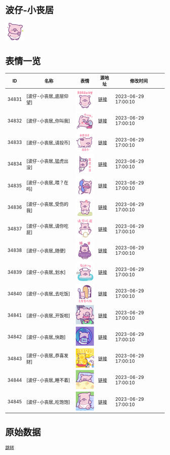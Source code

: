 # 波仔-小丧居

<img src="./cover.png" height="60" alt="cover" />

# 表情一览

|ID|名称|表情|源地址|修改时间|
|----|----|----|----|----|
|34831|[波仔-小丧居_底层仰望]|<img src="./pic/034831_%5B波仔-小丧居_底层仰望%5D.png" height="60" alt="底层仰望"/>|[链接](https://i0.hdslb.com/bfs/garb/a2fdaefb344ff51191710aae8c47749e98e0ae92.png)|2023-06-29 17:00:10|
|34832|[波仔-小丧居_你叫我]|<img src="./pic/034832_%5B波仔-小丧居_你叫我%5D.png" height="60" alt="你叫我"/>|[链接](https://i0.hdslb.com/bfs/garb/0501d79095751dcf4b6750106d1c31ec2dfedc64.png)|2023-06-29 17:00:10|
|34833|[波仔-小丧居_请投币]|<img src="./pic/034833_%5B波仔-小丧居_请投币%5D.png" height="60" alt="请投币"/>|[链接](https://i0.hdslb.com/bfs/garb/e0056bd0c970ecf06e41a8c6623cace722bccf41.png)|2023-06-29 17:00:10|
|34834|[波仔-小丧居_猛虎出没]|<img src="./pic/034834_%5B波仔-小丧居_猛虎出没%5D.png" height="60" alt="猛虎出没"/>|[链接](https://i0.hdslb.com/bfs/garb/578635fef685456288417274aae8eb0e213e279f.png)|2023-06-29 17:00:10|
|34835|[波仔-小丧居_喂？在吗]|<img src="./pic/034835_%5B波仔-小丧居_喂？在吗%5D.png" height="60" alt="喂？在吗"/>|[链接](https://i0.hdslb.com/bfs/garb/84dfa3e5f346f74108da34e4ef31d7575bba253e.png)|2023-06-29 17:00:10|
|34836|[波仔-小丧居_受伤的我]|<img src="./pic/034836_%5B波仔-小丧居_受伤的我%5D.png" height="60" alt="受伤的我"/>|[链接](https://i0.hdslb.com/bfs/garb/be3ade15b98d72257705a1521ea03ed8dcd7d55f.png)|2023-06-29 17:00:10|
|34837|[波仔-小丧居_请你吃屁]|<img src="./pic/034837_%5B波仔-小丧居_请你吃屁%5D.png" height="60" alt="请你吃屁"/>|[链接](https://i0.hdslb.com/bfs/garb/666f487d27285cd1776a97cb2a610674396e6931.png)|2023-06-29 17:00:10|
|34838|[波仔-小丧居_随便]|<img src="./pic/034838_%5B波仔-小丧居_随便%5D.png" height="60" alt="随便"/>|[链接](https://i0.hdslb.com/bfs/garb/e445803e9ae9efe07f54f0eb7e22bd47d8b73c18.png)|2023-06-29 17:00:10|
|34839|[波仔-小丧居_划水]|<img src="./pic/034839_%5B波仔-小丧居_划水%5D.png" height="60" alt="划水"/>|[链接](https://i0.hdslb.com/bfs/garb/6222bbd1dc75f5e110be7a3d99ff3e3ce8274c24.png)|2023-06-29 17:00:10|
|34840|[波仔-小丧居_去吃饭]|<img src="./pic/034840_%5B波仔-小丧居_去吃饭%5D.png" height="60" alt="去吃饭"/>|[链接](https://i0.hdslb.com/bfs/garb/cb18de4a9e5c576c326847b0cfbc2bbabea635e1.png)|2023-06-29 17:00:10|
|34841|[波仔-小丧居_开饭啦]|<img src="./pic/034841_%5B波仔-小丧居_开饭啦%5D.png" height="60" alt="开饭啦"/>|[链接](https://i0.hdslb.com/bfs/garb/39d4bf518a6bc141bc92569b0a4b869e9e1504ff.png)|2023-06-29 17:00:10|
|34842|[波仔-小丧居_快跑]|<img src="./pic/034842_%5B波仔-小丧居_快跑%5D.png" height="60" alt="快跑"/>|[链接](https://i0.hdslb.com/bfs/garb/3fab4875c0a44989d429246f6256b453f79cd157.png)|2023-06-29 17:00:10|
|34843|[波仔-小丧居_恭喜发财]|<img src="./pic/034843_%5B波仔-小丧居_恭喜发财%5D.png" height="60" alt="恭喜发财"/>|[链接](https://i0.hdslb.com/bfs/garb/288a512ca244f760853b503c8608b245ba108b51.png)|2023-06-29 17:00:10|
|34844|[波仔-小丧居_睡不着]|<img src="./pic/034844_%5B波仔-小丧居_睡不着%5D.png" height="60" alt="睡不着"/>|[链接](https://i0.hdslb.com/bfs/garb/f3cbd87c5c80a51a9fea32380eaff5240d4418fa.png)|2023-06-29 17:00:10|
|34845|[波仔-小丧居_吃饱饱]|<img src="./pic/034845_%5B波仔-小丧居_吃饱饱%5D.png" height="60" alt="吃饱饱"/>|[链接](https://i0.hdslb.com/bfs/garb/de653294564d327e38a96882cb6008c544a33f6e.png)|2023-06-29 17:00:10|

# 原始数据

[跳转](./raw.json)

